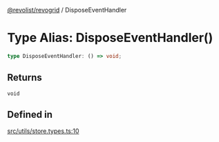 [@revolist/revogrid](README.md) / DisposeEventHandler

# Type Alias: DisposeEventHandler()

```ts
type DisposeEventHandler: () => void;
```

## Returns

`void`

## Defined in

[src/utils/store.types.ts:10](https://github.com/revolist/revogrid/blob/13683f406d4444f1320602b1f5f5b66b213da3f8/src/utils/store.types.ts#L10)
